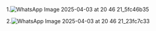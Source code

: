 1.![WhatsApp Image 2025-04-03 at 20 46 21_5fc46b35](https://github.com/user-attachments/assets/b6be7cc0-d25d-433b-bc5e-45f781a75462)

2.![WhatsApp Image 2025-04-03 at 20 46 21_23fc7c33](https://github.com/user-attachments/assets/9d9e3df8-2195-4076-9a39-45a8fef56622)













































